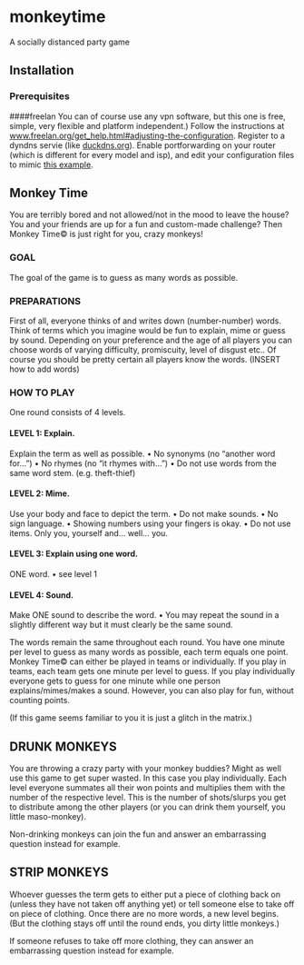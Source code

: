 # monkeytime
A socially distanced party game

## Installation
### Prerequisites
####freelan
You can of course use any vpn software, but this one is free, simple, very flexible and platform independent.)
Follow the instructions at www.freelan.org/get_help.html#adjusting-the-configuration.
Register to a dyndns servie (like [duckdns.org](https://www.duckdns.org)). 
Enable portforwarding on your router (which is different for every model and isp), and edit your configuration files to mimic [this example](www.freelan.org/configuration_examples.html).

## Monkey Time
You are terribly bored and not allowed/not in the mood to leave the house? You and your friends are up for a fun and custom-made challenge? Then Monkey Time© is just right for you, crazy monkeys!

### GOAL
The goal of the game is to guess as many words as possible.

### PREPARATIONS
First of all, everyone thinks of and writes down (number-number) words. Think of terms which you imagine would be fun to explain, mime or guess by sound. Depending on your preference and the age of all players you can choose words of varying difficulty, promiscuity, level of disgust etc.. Of course you should be pretty certain all players know the words.
(INSERT how to add words)

### HOW TO PLAY
One round consists of 4 levels. 

#### LEVEL 1: Explain.
Explain the term as well as possible.
•	No synonyms (no “another word for…”)
•	No rhymes (no “it rhymes with…”)
•	Do not use words from the same word stem. (e.g. theft-thief)

#### LEVEL 2: Mime.
Use your body and face to depict the term.
•	Do not make sounds.
•	No sign language.
•	Showing numbers using your fingers is okay.
•	Do not use items. Only you, yourself and… well… you.

#### LEVEL 3: Explain using one word.
ONE word.
•	see level 1

#### LEVEL 4: Sound.
Make ONE sound to describe the word.
•	You may repeat the sound in a slightly different way but it must clearly be the same sound.

The words remain the same throughout each round. You have one minute per level to guess as many words as possible, each term equals one point. 
Monkey Time©  can either be played in teams or individually. If you play in teams, each team gets one minute per level to guess. If you play individually everyone gets to guess for one minute while one person explains/mimes/makes a sound.
However, you can also play for fun, without counting points.

(If this game seems familiar to you it is just a glitch in the matrix.)

## DRUNK MONKEYS
You are throwing a crazy party with your monkey buddies? Might as well use this game to get super wasted. In this case you play individually. Each level everyone summates all their won points and multiplies them with the number of the respective level. This is the number of shots/slurps you get to distribute among the other players (or you can drink them yourself, you little maso-monkey). 

Non-drinking monkeys can join the fun and answer an embarrassing question instead for example.

## STRIP MONKEYS
Whoever guesses the term gets to either put a piece of clothing back on (unless they have not taken off anything yet) or tell someone else to take off on piece of clothing.
Once there are no more words, a new level begins. (But the clothing stays off until the round ends, you dirty little monkeys.)

If someone refuses to take off more clothing, they can answer an embarrassing question instead for example.
